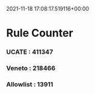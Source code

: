 2021-11-18 17:08:17.519116+00:00
# Rule Counter 
 ### UCATE : 411347

 ### Veneto : 218466

 ### Allowlist : 13911